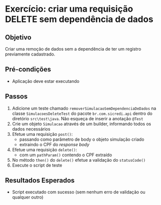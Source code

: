 # Exercício: criar uma requisição DELETE sem dependência de dados

## Objetivo

Criar uma remoção de dados sem a dependência de ter um registro previamente cadastrado.

## Pré-condições

* Aplicação deve estar executando

## Passos

1. Adicione um teste chamado `removerSimulacaoSemDependenciaDeDados` na classe `SimulacoesDeleteTest` do pacote `br.com.sicredi.api` dentro do diretório `src\test\java`. Não esqueça de inserir a anotação `@Test`
2. Crie um objeto `Simulacao` através de um builder, informando todos os dados necessários
3. Efetue uma requisição `post()`:
   * passando como parâmetro de body o objeto simulação criado
   * extraindo o CPF do *response body*
5. Efetue uma requisição `delete()`:
   * com um `pathParam()` contendo o CPF extraído
6. No método `then()` do `delete()` efetue a validação do `statusCode()`
7. Execute o script de teste
     
## Resultados Esperados

* Script executado com sucesso (sem nenhum erro de validação ou qualquer outro)

